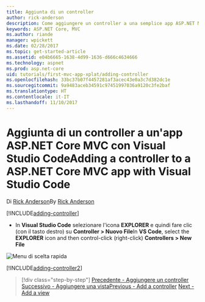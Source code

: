 ```yaml
---
title: Aggiunta di un controller
author: rick-anderson
description: Come aggiungere un controller a una semplice app ASP.NET MVC Core
keywords: ASP.NET Core, MVC
ms.author: riande
manager: wpickett
ms.date: 02/28/2017
ms.topic: get-started-article
ms.assetid: e04b6665-1638-4d99-1636-d666c4634666
ms.technology: aspnet
ms.prod: asp.net-core
uid: tutorials/first-mvc-app-xplat/adding-controller
ms.openlocfilehash: 33bc37b07f4457281af3acec43e0a3c7d382dc1e
ms.sourcegitcommit: 9a9483aceb34591c97451997036a9120c3fe2baf
ms.translationtype: HT
ms.contentlocale: it-IT
ms.lasthandoff: 11/10/2017
---
```

# <a name="adding-a-controller-to-a-aspnet-core-mvc-app-with-visual-studio-code"></a><span data-ttu-id="3b6ef-104">Aggiunta di un controller a un'app ASP.NET Core MVC con Visual Studio Code</span><span class="sxs-lookup"><span data-stu-id="3b6ef-104">Adding a controller to a ASP.NET Core MVC app with Visual Studio Code</span></span>

<span data-ttu-id="3b6ef-105">Di [Rick Anderson](https://twitter.com/RickAndMSFT)</span><span class="sxs-lookup"><span data-stu-id="3b6ef-105">By [Rick Anderson](https://twitter.com/RickAndMSFT)</span></span>

[!INCLUDE[adding-controller](../../includes/mvc-intro/adding-controller1.md)]

* <span data-ttu-id="3b6ef-106">In **Visual Studio Code** selezionare l'icona **EXPLORER** e quindi fare clic (con il tasto destro) su **Controller > Nuovo File**</span><span class="sxs-lookup"><span data-stu-id="3b6ef-106">In **VS Code**, select the **EXPLORER** icon and then  control-click (right-click) **Controllers > New File**</span></span>

 ![Menu di scelta rapida](adding-controller/_static/new_file.png)

[!INCLUDE[adding-controller2](../../includes/mvc-intro/adding-controller2.md)]

>[!div class="step-by-step"]
<span data-ttu-id="3b6ef-108">[Precedente - Aggiungere un controller](start-mvc.md)
[Successivo - Aggiungere una vista](adding-view.md)</span><span class="sxs-lookup"><span data-stu-id="3b6ef-108">[Previous - Add a controller](start-mvc.md)
[Next - Add a view](adding-view.md)</span></span>  
